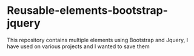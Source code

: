 # Reusable-elements-bootstrap-jquery
This repository contains multiple elements using Bootstrap and Jquery, I have used on various projects and I wanted to save them
